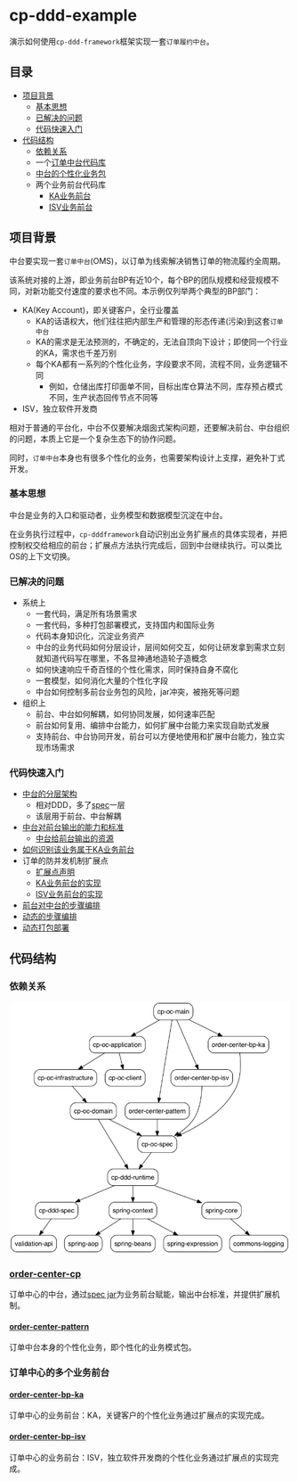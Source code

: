# cp-ddd-example

演示如何使用`cp-ddd-framework`框架实现一套`订单履约中台`。

## 目录

- [项目背景](#项目背景)
   - [基本思想](#基本思想)
   - [已解决的问题](#已解决的问题)
   - [代码快速入门](#代码快速入门)
- [代码结构](#代码结构)
   - [依赖关系](#依赖关系)
   - 一个[订单中台代码库](#order-center-cp)
   - [中台的个性化业务包](#order-center-pattern)
   - 两个业务前台代码库
      - [KA业务前台](#order-center-bp-ka)
      - [ISV业务前台](#order-center-bp-isv)

## 项目背景

中台要实现一套`订单中台`(OMS)，以订单为线索解决销售订单的物流履约全周期。

该系统对接的上游，即业务前台BP有近10个，每个BP的团队规模和经营规模不同，对新功能交付速度的要求也不同。本示例仅列举两个典型的BP部门：
- KA(Key Account)，即关键客户，全行业覆盖
   - KA的话语权大，他们往往把内部生产和管理的形态传递(污染)到这套`订单中台`
   - KA的需求是无法预测的，不确定的，无法自顶向下设计；即使同一个行业的KA，需求也千差万别
   - 每个KA都有一系列的个性化业务，字段要求不同，流程不同，业务逻辑不同
      - 例如，仓储出库打印面单不同，目标出库仓算法不同，库存预占模式不同，生产状态回传节点不同等
- ISV，独立软件开发商

相对于普通的平台化，中台不仅要解决烟囱式架构问题，还要解决前台、中台组织的问题，本质上它是一个复杂生态下的协作问题。

同时，`订单中台`本身也有很多个性化的业务，也需要架构设计上支撑，避免补丁式开发。

### 基本思想

中台是业务的入口和驱动者，业务模型和数据模型沉淀在中台。

在业务执行过程中，`cp-dddframework`自动识别出业务扩展点的具体实现者，并把控制权交给相应的前台；扩展点方法执行完成后，回到中台继续执行。可以类比OS的上下文切换。

### 已解决的问题

- 系统上
   - 一套代码，满足所有场景需求
   - 一套代码，多种打包部署模式，支持国内和国际业务
   - 代码本身知识化，沉淀业务资产
   - 中台的业务代码如何分层设计，层间如何交互，如何让研发拿到需求立刻就知道代码写在哪里，不各显神通地造轮子造概念
   - 如何快速响应千奇百怪的个性化需求，同时保持自身不腐化
   - 一套模型，如何消化大量的个性化字段
   - 中台如何控制多前台业务包的风险，jar冲突，被拖死等问题
- 组织上
   - 前台、中台如何解耦，如何协同发展，如何速率匹配
   - 前台如何复用、编排中台能力，如何扩展中台能力来实现自助式发展
   - 支持前台、中台协同开发，前台可以方便地使用和扩展中台能力，独立实现市场需求

### 代码快速入门

- [中台的分层架构](order-center-cp)
   - 相对DDD，多了[spec](order-center-cp/cp-oc-spec)一层
   - 该层用于前台、中台解耦
- [中台对前台输出的能力和标准](order-center-cp/cp-oc-spec/src/main/java/org/example/cp/oms/spec)
    - [中台给前台输出的资源](order-center-cp/cp-oc-spec/src/main/java/org/example/cp/oms/spec/resource/IStockService.java)
- [如何识别该业务属于KA业务前台](order-center-cp/cp-oc-spec/src/main/java/org/example/cp/oms/spec/partner/KaPartner.java)
- 订单的防并发机制扩展点
   - [扩展点声明](order-center-cp/cp-oc-spec/src/main/java/org/example/cp/oms/spec/ext/ISerializableIsolationExt.java)
   - [KA业务前台的实现](order-center-bp-ka/src/main/java/org/example/bp/oms/ka/extension/SerializableIsolationExt.java)
   - [ISV业务前台的实现](order-center-bp-isv/src/main/java/org/example/bp/oms/isv/extension/SerializableIsolationExt.java)
- [前台对中台的步骤编排](order-center-bp-ka/src/main/java/org/example/bp/oms/ka/extension/DecideStepsExt.java)
- [动态的步骤编排](order-center-cp/cp-oc-domain/src/main/java/org/example/cp/oms/domain/step/submitorder/BasicStep.java)
- [动态打包部署](order-center-cp/cp-oc-main/pom.xml)

## 代码结构

### 依赖关系

![](/doc/assets/img/ddd-depgraph.png)

### [order-center-cp](order-center-cp)

订单中心的中台，通过[spec jar](order-center-cp/cp-oc-spec)为业务前台赋能，输出中台标准，并提供扩展机制。

#### [order-center-pattern](order-center-pattern)

订单中台本身的个性化业务，即个性化的业务模式包。

### 订单中心的多个业务前台

#### [order-center-bp-ka](order-center-bp-ka)

订单中心的业务前台：KA，关键客户的个性化业务通过扩展点的实现完成。

#### [order-center-bp-isv](order-center-bp-isv)

订单中心的业务前台：ISV，独立软件开发商的个性化业务通过扩展点的实现完成。


